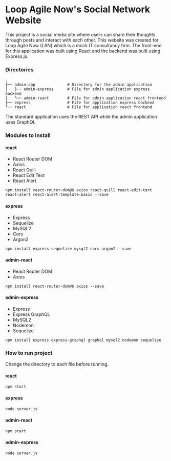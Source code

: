 # Loop Agile Now's Social Network Website
This project is a social media site where users can share their thoughts through posts and interact with each other. This website was created for Loop Agile Now (LAN) which is a mock IT consultancy firm. The front-end for this application was built using React and the backend was built using Express.js. 

### Directories
    .
    ├── admin-app              # Directory for the admin application
    │   ├── admin-express      # File for admin application express backend
    │   └── admin-react        # File for admin application react frontend
    ├── express                # File for application express backend
    └── react                  # File for application react frontend

The standard application uses the REST API while the admin application uses GraphQL

### Modules to install

#### react
- React Router DOM
- Axios
- React Quill
- React Edit Text
- React Alert

`npm install react-router-dom@6 axios react-quill react-edit-text react-alert react-alert-template-basic --save`

#### express
- Express
- Sequelize
- MySQL2
- Cors
- Argon2

`npm install express sequelize mysql2 cors argon2 --save`

#### admin-react
- React Router DOM
- Axios

`npm install react-router-dom@6 axios --save`

#### admin-express
- Express
- Express GraphQL
- MySQL2
- Nodemon
- Sequelize

`npm install express express-graphql graphql mysql2 nodemon sequelize`

### How to run project
Change the directory to each file before running.

#### react
`npm start`

#### express
`node server.js`

#### admin-react
`npm start`

#### admin-express
`node server.js`
